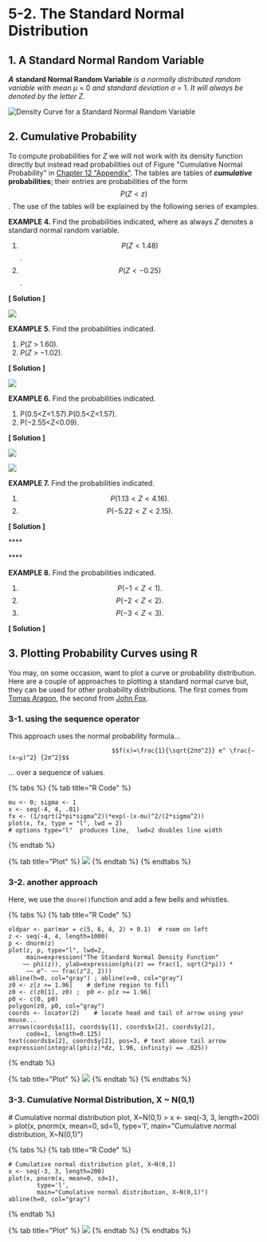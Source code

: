 # 5-2. The Standard Normal Distribution

## 1. A Standard Normal Random Variable 

_**A**_ **standard Normal Random Variable** _is a normally distributed random variable with mean_ _μ_ = 0 _and standard deviation_ _σ_ = 1. _It will always be denoted by the letter_ _Z_.

![Density Curve for a Standard Normal Random Variable](../.gitbook/assets/image%20%2857%29.png)

## 2. Cumulative Probability

 To compute probabilities for _Z_ we will not work with its density function directly but instead read probabilities out of Figure  "Cumulative Normal Probability" in [Chapter 12 "Appendix"](https://saylordotorg.github.io/text_introductory-statistics/s16-appendix.html). The tables are tables of _**cumulative**_ **probabilities**; their entries are probabilities of the form $$P(Z<z)$$ . The use of the tables will be explained by the following series of examples.



**EXAMPLE 4.** Find the probabilities indicated, where as always _Z_ denotes a standard normal random variable.

1. $$P(Z < 1.48)$$ .
2. $$P(Z< −0.25)$$ .

**\[ Solution \]**

![](../.gitbook/assets/image%20%2846%29.png)



**EXAMPLE 5.**  Find the probabilities indicated.

1. _P_\(_Z_ &gt; 1.60\).
2. _P_\(_Z_ &gt; −1.02\).

**\[ Solution \]**

![](../.gitbook/assets/image%20%287%29.png)



**EXAMPLE 6.**  Find the probabilities indicated.

1. P\(0.5&lt;Z&lt;1.57\).P\(0.5&lt;Z&lt;1.57\).
2. P\(−2.55&lt;Z&lt;0.09\).

**\[ Solution \]**

![](../.gitbook/assets/image%20%2824%29.png)



![](../.gitbook/assets/image%20%2847%29.png)





**EXAMPLE 7.**  Find the probabilities indicated.

1. $$P(1.13<Z<4.16).$$ 
2. $$P(−5.22<Z<2.15).$$ 

**\[ Solution \]**

\*\*\*\*

\*\*\*\*

**EXAMPLE 8.**  Find the probabilities indicated.

1. $$P(−1<Z<1).$$ 
2. $$P(−2<Z<2).$$ 
3. $$P(−3<Z<3).$$ 

**\[ Solution \]**



## 3. Plotting Probability Curves using R

You may, on some occasion, want to plot a curve or probability distribution. Here are a couple of approaches to plotting a standard normal curve but, they can be used for other probability distributions. The first comes from [Tomas Aragon](http://medepi.com/), the second from [John Fox](http://socserv.mcmaster.ca/jfox/Courses/UCLA/index.html).

### 3-1. using the sequence operator

This approach uses the normal probability formula…

                                 $$f(x)=\frac{1}{\sqrt{2πσ^2}} e^ \frac{−(x−μ)^2} {2σ^2}$$ 

… over a sequence of values.

{% tabs %}
{% tab title="R Code" %}
```text
mu <- 0; sigma <- 1 
x <- seq(-4, 4, .01) 
fx <- (1/sqrt(2*pi*sigma^2))*exp(-(x-mu)^2/(2*sigma^2))
plot(x, fx, type = "l", lwd = 2)  
# options type="l"  produces line,  lwd=2 doubles line width
```
{% endtab %}

{% tab title="Plot" %}
![](../.gitbook/assets/image%20%2815%29.png)
{% endtab %}
{% endtabs %}

### 3-2. another approach

Here, we use the `dnorm()`function and add a few bells and whistles.

{% tabs %}
{% tab title="R Code" %}
```text
oldpar <- par(mar = c(5, 6, 4, 2) + 0.1)  # room on left
z <- seq(-4, 4, length=1000) 
p <- dnorm(z)
plot(z, p, type="l", lwd=2, 
     main=expression("The Standard Normal Density Function"
    ~~ phi(z)), ylab=expression(phi(z) == frac(1, sqrt(2*pi)) *
     ~~ e^- ~~ frac(z^2, 2)))
abline(h=0, col="gray") ; abline(v=0, col="gray")
z0 <- z[z >= 1.96]    # define region to fill
z0 <- c(z0[1], z0) ;  p0 <- p[z >= 1.96]
p0 <- c(0, p0)
polygon(z0, p0, col="gray")
coords <- locator(2)    # locate head and tail of arrow using your mouse...
arrows(coords$x[1], coords$y[1], coords$x[2], coords$y[2], 
     code=1, length=0.125)
text(coords$x[2], coords$y[2], pos=3, # text above tail arrow
expression(integral(phi(z)*dz, 1.96, infinity) == .025))
```
{% endtab %}

{% tab title="Plot" %}
![](../.gitbook/assets/image%20%2883%29.png)
{% endtab %}
{% endtabs %}

### 3-3. Cumulative Normal Distribution, X ~ N\(0,1\)

 \# Cumulative normal distribution plot, X~N\(0,1\) &gt; x &lt;- seq\(-3, 3, length=200\) &gt; plot\(x, pnorm\(x, mean=0, sd=1\), type='l', main="Cumulative normal distribution, X~N\(0,1\)"\)

{% tabs %}
{% tab title="R Code" %}
```text
# Cumulative normal distribution plot, X~N(0,1) 
x <- seq(-3, 3, length=200) 
plot(x, pnorm(x, mean=0, sd=1), 
        type='l', 
        main="Cumulative normal distribution, X~N(0,1)")
abline(h=0, col="gray")
```
{% endtab %}

{% tab title="Plot" %}
![](../.gitbook/assets/image%20%2866%29.png)
{% endtab %}
{% endtabs %}

